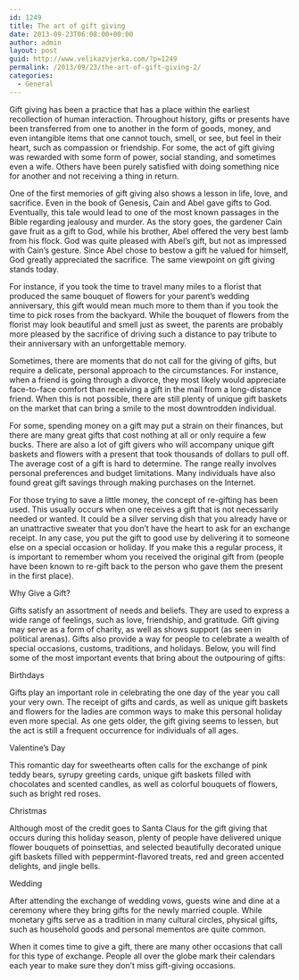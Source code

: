 ```yaml
---
id: 1249
title: The art of gift giving
date: 2013-09-23T06:08:00+00:00
author: admin
layout: post
guid: http://www.velikazvjerka.com/?p=1249
permalink: /2013/09/23/the-art-of-gift-giving-2/
categories:
  - General
---
```

Gift giving has been a practice that has a place within the earliest recollection of human interaction. Throughout history, gifts or presents have been transferred from one to another in the form of goods, money, and even intangible items that one cannot touch, smell, or see, but feel in their heart, such as compassion or friendship. For some, the act of gift giving was rewarded with some form of power, social standing, and sometimes even a wife. Others have been purely satisfied with doing something nice for another and not receiving a thing in return.

One of the first memories of gift giving also shows a lesson in life, love, and sacrifice. Even in the book of Genesis, Cain and Abel gave gifts to God. Eventually, this tale would lead to one of the most known passages in the Bible regarding jealousy and murder. As the story goes, the gardener Cain gave fruit as a gift to God, while his brother, Abel offered the very best lamb from his flock. God was quite pleased with Abel&#8217;s gift, but not as impressed with Cain&#8217;s gesture. Since Abel chose to bestow a gift he valued for himself, God greatly appreciated the sacrifice. The same viewpoint on gift giving stands today.

For instance, if you took the time to travel many miles to a florist that produced the same bouquet of flowers for your parent&#8217;s wedding anniversary, this gift would mean much more to them than if you took the time to pick roses from the backyard. While the bouquet of flowers from the florist may look beautiful and smell just as sweet, the parents are probably more pleased by the sacrifice of driving such a distance to pay tribute to their anniversary with an unforgettable memory.

Sometimes, there are moments that do not call for the giving of gifts, but require a delicate, personal approach to the circumstances. For instance, when a friend is going through a divorce, they most likely would appreciate face-to-face comfort than receiving a gift in the mail from a long-distance friend. When this is not possible, there are still plenty of unique gift baskets on the market that can bring a smile to the most downtrodden individual.

For some, spending money on a gift may put a strain on their finances, but there are many great gifts that cost nothing at all or only require a few bucks. There are also a lot of gift givers who will accompany unique gift baskets and flowers with a present that took thousands of dollars to pull off. The average cost of a gift is hard to determine. The range really involves personal preferences and budget limitations. Many individuals have also found great gift savings through making purchases on the Internet.

For those trying to save a little money, the concept of re-gifting has been used. This usually occurs when one receives a gift that is not necessarily needed or wanted. It could be a silver serving dish that you already have or an unattractive sweater that you don&#8217;t have the heart to ask for an exchange receipt. In any case, you put the gift to good use by delivering it to someone else on a special occasion or holiday. If you make this a regular process, it is important to remember whom you received the original gift from (people have been known to re-gift back to the person who gave them the present in the first place).

Why Give a Gift?

Gifts satisfy an assortment of needs and beliefs. They are used to express a wide range of feelings, such as love, friendship, and gratitude. Gift giving may serve as a form of charity, as well as shows support (as seen in political arenas). Gifts also provide a way for people to celebrate a wealth of special occasions, customs, traditions, and holidays. Below, you will find some of the most important events that bring about the outpouring of gifts:

Birthdays

Gifts play an important role in celebrating the one day of the year you call your very own. The receipt of gifts and cards, as well as unique gift baskets and flowers for the ladies are common ways to make this personal holiday even more special. As one gets older, the gift giving seems to lessen, but the act is still a frequent occurrence for individuals of all ages.

Valentine&#8217;s Day

This romantic day for sweethearts often calls for the exchange of pink teddy bears, syrupy greeting cards, unique gift baskets filled with chocolates and scented candles, as well as colorful bouquets of flowers, such as bright red roses.

Christmas

Although most of the credit goes to Santa Claus for the gift giving that occurs during this holiday season, plenty of people have delivered unique flower bouquets of poinsettias, and selected beautifully decorated unique gift baskets filled with peppermint-flavored treats, red and green accented delights, and jingle bells.

Wedding

After attending the exchange of wedding vows, guests wine and dine at a ceremony where they bring gifts for the newly married couple. While monetary gifts serve as a tradition in many cultural circles, physical gifts, such as household goods and personal mementos are quite common.

When it comes time to give a gift, there are many other occasions that call for this type of exchange. People all over the globe mark their calendars each year to make sure they don&#8217;t miss gift-giving occasions.
